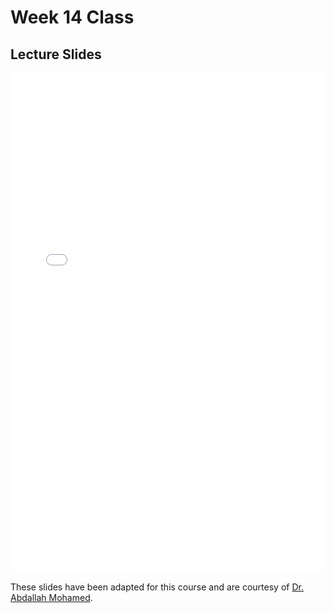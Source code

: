 # Week 14 Class

## Lecture Slides

<iframe src="../../2021-01-99 - Lecture2.pdf" width="100%" height="800px" frameBorder="0"> </iframe>

These slides have been adapted for this course and are courtesy of [Dr. Abdallah Mohamed](https://people.ok.ubc.ca/abdalmoh/).

